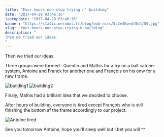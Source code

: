 ```yaml
---
title: "Four hours non-stop trying n' building"
date: "2017-04-29 03:46:16"
lastupdate: "2017-04-29 03:46:16"
banner: "https://static.werobot.fr/blog/bob-ross/5c3e46bedf0d4/50.jpg"
slug: "four-hours-non-stop-trying-n-building"
description: " 
Then we tried our ideas. 
"
---
```

Then we tried our ideas. 

Three groups were formed : Quentin and Mathis for a try on a ball catcher system, Antoine and Franck for another one and François on his onw for a new frame.

![building1](https://static.werobot.fr/blog/bob-ross/5c3e46bedf0d4/50.jpg)
![building2](https://static.werobot.fr/blog/bob-ross/5c3e46bfcd4d5/50.jpg)

 Finaly, Mathis had a brilliant idea that we decided to choose.

After hours of building, everyone is tired except François who is still finishing the bottom af the frame accordingly to our project.

![Antoine tired](https://static.werobot.fr/blog/bob-ross/5c3e46c033544/50.jpg)

 See you tomorrow Antoine, hope you'll sleep well but I bet you will ^^
    